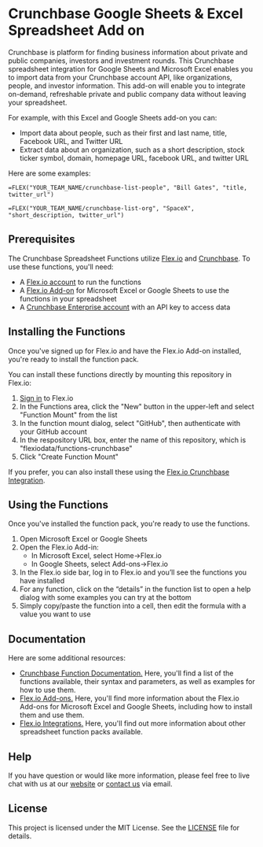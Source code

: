 # Crunchbase Google Sheets & Excel Spreadsheet Add on

Crunchbase is platform for finding business information about private and public companies, investors and investment rounds. This Crunchbase spreadsheet integration for Google Sheets and Microsoft Excel enables you to import data from your Crunchbase account API, like organizations, people, and investor information. This add-on will enable you to integrate on-demand, refreshable private and public company data without leaving your spreadsheet.

For example, with this Excel and Google Sheets add-on you can:

* Import data about people, such as their first and last name, title, Facebook URL, and Twitter URL
* Extract data about an organization, such as a short description, stock ticker symbol, domain, homepage URL, facebook URL, and twitter URL

Here are some examples:

```
=FLEX("YOUR_TEAM_NAME/crunchbase-list-people", "Bill Gates", "title, twitter_url")
```

```
=FLEX("YOUR_TEAM_NAME/crunchbase-list-org", "SpaceX", "short_description, twitter_url")
```

## Prerequisites

The Crunchbase Spreadsheet Functions utilize [Flex.io](https://www.flex.io) and [Crunchbase](https://www.crunchbase.com). To use these functions, you'll need:

* A [Flex.io account](https://www.flex.io/app/signup) to run the functions
* A [Flex.io Add-on](https://www.flex.io/add-ons) for Microsoft Excel or Google Sheets to use the functions in your spreadsheet
* A [Crunchbase Enterprise account](https://about.crunchbase.com/products/pricing/) with an API key to access data

## Installing the Functions

Once you've signed up for Flex.io and have the Flex.io Add-on installed, you're ready to install the function pack.

You can install these functions directly by mounting this repository in Flex.io:

1. [Sign in](https://www.flex.io/app/signin) to Flex.io
2. In the Functions area, click the "New" button in the upper-left and select "Function Mount" from the list
3. In the function mount dialog, select "GitHub", then authenticate with your GitHub account
4. In the respository URL box, enter the name of this repository, which is "flexiodata/functions-crunchbase"
5. Click "Create Function Mount"

If you prefer, you can also install these using the [Flex.io Crunchbase Integration](https://www.flex.io/integrations/crunchbase).

## Using the Functions

Once you've installed the function pack, you're ready to use the functions.

1. Open Microsoft Excel or Google Sheets
2. Open the Flex.io Add-in:
   - In Microsoft Excel, select Home->Flex.io
   - In Google Sheets, select Add-ons->Flex.io
3. In the Flex.io side bar, log in to Flex.io and you’ll see the functions you have installed
4. For any function, click on the “details” in the function list to open a help dialog with some examples you can try at the bottom
5. Simply copy/paste the function into a cell, then edit the formula with a value you want to use

## Documentation

Here are some additional resources:

* [Crunchbase Function Documentation.](https://www.flex.io/integrations/crunchbase#functions-and-syntax) Here, you'll find a list of the functions available, their syntax and parameters, as well as examples for how to use them.
* [Flex.io Add-ons.](https://www.flex.io/add-ons) Here, you'll find more information about the Flex.io Add-ons for Microsoft Excel and Google Sheets, including how to install them and use them.
* [Flex.io Integrations.](https://www.flex.io/integrations) Here, you'll find out more information about other spreadsheet function packs available.

## Help

If you have question or would like more information, please feel free to live chat with us at our [website](https://www.flex.io) or [contact us](https://www.flex.io/about#contact-us) via email.

## License

This project is licensed under the MIT License. See the [LICENSE](LICENSE) file for details.

